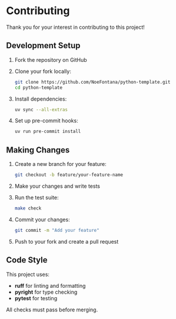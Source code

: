 # Contributing

Thank you for your interest in contributing to this project!

## Development Setup

1. Fork the repository on GitHub
2. Clone your fork locally:

   ```bash
   git clone https://github.com/NoeFontana/python-template.git
   cd python-template
   ```

3. Install dependencies:

   ```bash
   uv sync --all-extras
   ```

4. Set up pre-commit hooks:
   ```bash
   uv run pre-commit install
   ```

## Making Changes

1. Create a new branch for your feature:

   ```bash
   git checkout -b feature/your-feature-name
   ```

2. Make your changes and write tests

3. Run the test suite:

   ```bash
   make check
   ```

4. Commit your changes:

   ```bash
   git commit -m "Add your feature"
   ```

5. Push to your fork and create a pull request

## Code Style

This project uses:

- **ruff** for linting and formatting
- **pyright** for type checking
- **pytest** for testing

All checks must pass before merging.
